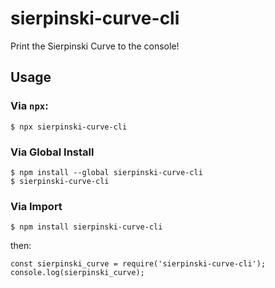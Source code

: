 # sierpinski-curve-cli
Print the Sierpinski Curve to the console!

## Usage
### Via `npx`:
```
$ npx sierpinski-curve-cli
```

### Via Global Install
```
$ npm install --global sierpinski-curve-cli
$ sierpinski-curve-cli
```

### Via Import
```
$ npm install sierpinski-curve-cli
```
then:
```
const sierpinski_curve = require('sierpinski-curve-cli');
console.log(sierpinski_curve);
```
